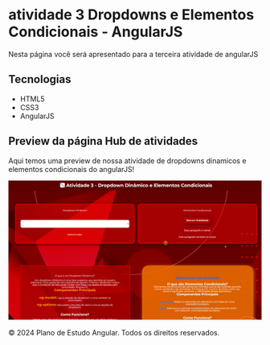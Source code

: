 # atividade 3 Dropdowns e Elementos Condicionais  - AngularJS

Nesta página você será apresentado para a terceira atividade de angularJS
## Tecnologias
- HTML5
- CSS3
- AngularJS
## Preview da página Hub de atividades
Aqui temos uma preview de nossa atividade de dropdowns dinamicos e elementos condicionais do angularJS!

![Preview Image](../img/README-FILES/Atividades/atv3.png)


© 2024 Plano de Estudo Angular. Todos os direitos reservados.
